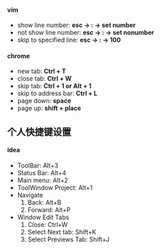 #### vim
- show line number: **esc -> : -> set number**
- not show line number: **esc -> : -> set nonumber**
- skip to specified line: **esc -> : -> 100**

#### chrome
- new tab: **Ctrl + T**
- close tab: **Ctrl + W**
- skip tab: **Ctrl + 1 or Alt + 1**
- skip to address bar: **Ctrl + L**
- page down: **space**
- page up: **shift + place**

## 个人快捷键设置
#### idea
- ToolBar: Alt+3
- Status Bar: Alt+4
- Main menu: Alt+2
- ToolWindow Project: Alt+1
- Navigate
    1. Back: Alt+B
    2. Forward: Alt+P
- Window Edit Tabs
    1. Close: Ctrl+W
    2. Select Next tab: Shift+K
    3. Select Previews Tab: Shift+J



